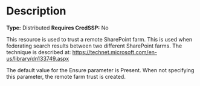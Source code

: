 # Description

**Type:** Distributed
**Requires CredSSP:** No

This resource is used to trust a remote SharePoint farm. This is used when
federating search results between two different SharePoint farms. The
technique is described at:
https://technet.microsoft.com/en-us/library/dn133749.aspx

The default value for the Ensure parameter is Present. When not specifying this
parameter, the remote farm trust is created.
